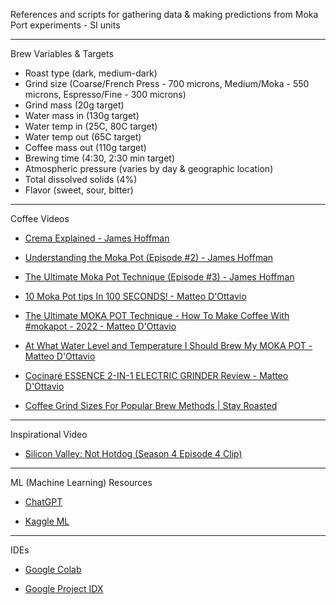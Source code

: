 References and scripts for gathering data & making predictions from Moka Port experiments - SI units

- - - -

Brew Variables & Targets
* Roast type (dark, medium-dark)
* Grind size (Coarse/French Press - 700 microns, Medium/Moka - 550 microns, Espresso/Fine - 300 microns)
* Grind mass (20g target)
* Water mass in (130g target)
* Water temp in (25C, 80C target)
* Water temp out (65C target)
* Coffee mass out (110g target)
* Brewing time (4:30, 2:30 min target)
* Atmospheric pressure (varies by day & geographic location)
* Total dissolved solids (4%)
* Flavor (sweet, sour, bitter)

- - - -

Coffee Videos

* [Crema Explained - James Hoffman](https://youtu.be/j5rygXblZJU?si=Y1zY4mdtPjx6Q71X)

* [Understanding the Moka Pot (Episode #2) - James Hoffman](https://youtu.be/zK0F5PqJ1Gk?si=23Q-qekkprYDm0vH)

* [The Ultimate Moka Pot Technique (Episode #3) - James Hoffman](https://youtu.be/BfDLoIvb0w4?si=TKowq1YcokCUCmWJ)

* [10 Moka Pot tips In 100 SECONDS! - Matteo D'Ottavio](https://youtu.be/A2ybnZ6b7m0?si=2x3_2I6SS7QIrSAd)

* [The Ultimate MOKA POT Technique - How To Make Coffee With #mokapot - 2022 - Matteo D'Ottavio](https://youtu.be/qr4eYpttE2Q?si=BWiR2CI9_B_Fcu6S)

* [At What Water Level and Temperature I Should Brew My MOKA POT - Matteo D'Ottavio](https://youtu.be/pOE0XNUUnbo?si=r0ZWZvRcRpjuiIFi)

* [Cocinaré ESSENCE 2-IN-1 ELECTRIC GRINDER Review - Matteo D'Ottavio](https://youtu.be/HEdZwGAkNCo?si=uyGpyxKESEz7joVH)

* [Coffee Grind Sizes For Popular Brew Methods | Stay Roasted](https://youtu.be/5BCDIas33y0?si=AvimICO_N013eRGQ)

- - - -

Inspirational Video

* [Silicon Valley: Not Hotdog (Season 4 Episode 4 Clip)](https://youtu.be/ACmydtFDTGs?si=Qk5ytL8mAOAk0_kE)

- - - - 

ML (Machine Learning) Resources

* [ChatGPT](https://chat.openai.com/auth/login)

* [Kaggle ML](https://www.kaggle.com/learn)

- - - - 

IDEs

* [Google Colab](https://colab.research.google.com)

* [Google Project IDX](https://idx.dev)

